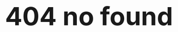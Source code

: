 <h3 style="
  text-align: center;
  font-size: 7vmin;
">404 no found</h3>

<title>404 no found</title>
